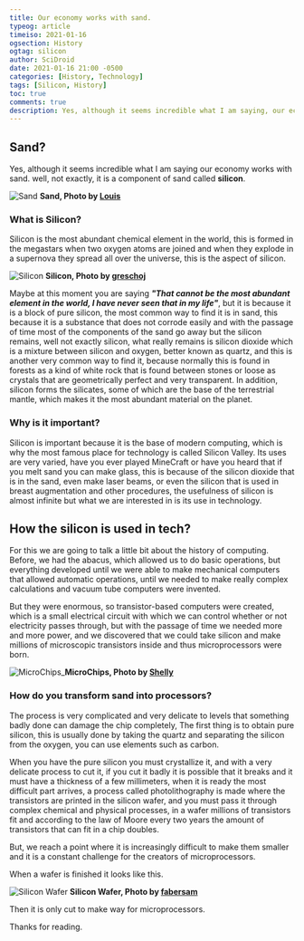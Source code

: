 ```yaml
---
title: Our economy works with sand.
typeog: article
timeiso: 2021-01-16
ogsection: History
ogtag: silicon
author: SciDroid
date: 2021-01-16 21:00 -0500
categories: [History, Technology]
tags: [Silicon, History]
toc: true
comments: true
description: Yes, although it seems incredible what I am saying, our economy works with sand. well, not exactly, it is a component of sand called silicon.
---
```


## Sand?

Yes, although it seems incredible what I am saying our economy works with sand. well, not exactly, it is a component of sand called **silicon**.

![Sand](https://yohago.tech/assets/img/sample/sand.jpg) __Sand, Photo by [Louis](https://www.pexels.com/@louis-965146)__

### What is Silicon?

Silicon is the most abundant chemical element in the world, this is formed in the megastars when two oxygen atoms are joined and when they explode in a supernova they spread all over the universe, this is the aspect of silicon.

![Silicon](https://yohago.tech/../../../assets/img/sample/silicon.jpg) __Silicon, Photo by [greschoj](https://www.freeimages.com/es/photographer/greschoj-64534)__

Maybe at this moment you are saying ***"That cannot be the most abundant element in the world, I have never seen that in my life"***, but it is because it is a block of pure silicon, the most common way to find it is in sand, this because it is a substance that does not corrode easily and with the passage of time most of the components of the sand go away but the silicon remains, well not exactly silicon, what really remains is silicon dioxide which is a mixture between silicon and oxygen, better known as quartz, and this is another very common way to find it, because normally this is found in forests as a kind of white rock that is found between stones or loose as crystals that are geometrically perfect and very transparent. In addition, silicon forms the silicates, some of which are the base of the terrestrial mantle, which makes it the most abundant material on the planet.

### Why is it important?

Silicon is important because it is the base of modern computing, which is why the most famous place for technology is called Silicon Valley. Its uses are very varied, have you ever played MineCraft or have you heard that if you melt sand you can make glass, this is because of the silicon dioxide that is in the sand, even make laser beams, or even the silicon that is used in breast augmentation and other procedures, the usefulness of silicon is almost infinite but what we are interested in is its use in technology.

## How the silicon is used in tech?

For this we are going to talk a little bit about the history of computing. Before, we had the abacus, which allowed us to do basic operations, but everything developed until we were able to make mechanical computers that allowed automatic operations, until we needed to make really complex calculations and vacuum tube computers were invented.

But they were enormous, so transistor-based computers were created, which is a small electrical circuit with which we can control whether or not electricity passes through, but with the passage of time we needed more and more power, and we discovered that we could take silicon and make millions of microscopic transistors inside and thus microprocessors were born.

![MicroChips](https://yohago.tech/assets/img/sample/chips.jpg)___MicroChips, Photo by [ Shelly](https://www.pexels.com/@shellystill)__

### How do you transform sand into processors?

The process is very complicated and very delicate to levels that something badly done can damage the chip completely, The first thing is to obtain pure silicon, this is usually done by taking the quartz and separating the silicon from the oxygen, you can use elements such as carbon.

When you have the pure silicon you must crystallize it, and with a very delicate process to cut it, if you cut it badly it is possible that it breaks and it must have a thickness of a few millimeters, when it is ready the most difficult part arrives, a process called photolithography is made where the transistors are printed in the silicon wafer, and you must pass it through complex chemical and physical processes, in a wafer millions of transistors fit and according to the law of Moore every two years the amount of transistors that can fit in a chip doubles.

But, we reach a point where it is increasingly difficult to make them smaller and it is a constant challenge for the creators of microprocessors.

When a wafer is finished it looks like this.

![Silicon Wafer](https://yohago.tech/assets/img/sample/plate.jpg) __Silicon Wafer, Photo by [fabersam](https://pixabay.com/users/fabersam-98886/)__

Then it is only cut to make way for microprocessors.

Thanks for reading.